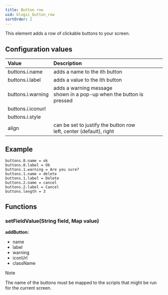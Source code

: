 ```yaml
---
title: Button row
uid: blogic_button_row
sortOrder: 2
---
```


This element adds a row of clickable buttons to your screen.

## Configuration values

| Value             | Description                    |
|:------------------|:-------------------------------|
| buttons.i.name    | adds a name to the ith button  |
| buttons.i.label   | adds a value to the ith button |
| buttons.i.warning | adds a warning message<br/>shown in a pop-up when the button is pressed |
| buttons.i.iconurl | |
| buttons.i.style   | |
| align             | can be set to justify the button row <br/> left, center (default), right |

## Example

```crmscript
buttons.0.name = ok
buttons.0.label = Ok
buttons.1.warning = Are you sure?
buttons.1.name = delete
buttons.1.label = Delete
buttons.2.name = cancel
buttons.2.label = Cancel
buttons.length = 3
```

## Functions

### setFieldValue(String field, Map value)

**addButton:**

* name
* label
* warning
* iconUrl
* className

> [!NOTE]
> The name of the buttons must be mapped to the scripts that might be run for the current screen.
